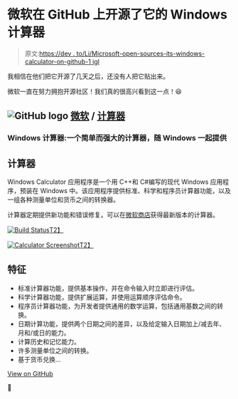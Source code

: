 # 微软在 GitHub 上开源了它的 Windows 计算器

> 原文:[https://dev . to/Li/Microsoft-open-sources-its-windows-calculator-on-github-1 igl](https://dev.to/li/microsoft-open-sources-its-windows-calculator-on-github-1igl)

我相信在他们把它开源了几天之后，还没有人把它贴出来。

微软一直在努力拥抱开源社区！我们真的很高兴看到这一点！😆

## ![GitHub logo](../Images/75095a8afc1e0f207cda715962e75c8d.png) [微软](https://github.com/microsoft) / [计算器](https://github.com/microsoft/calculator)

### Windows 计算器:一个简单而强大的计算器，随 Windows 一起提供

<article class="markdown-body entry-content container-lg" itemprop="text">

# 计算器

Windows Calculator 应用程序是一个用 C++和 C#编写的现代 Windows 应用程序，预装在 Windows 中。该应用程序提供标准、科学和程序员计算器功能，以及一组各种测量单位和货币之间的转换器。

计算器定期提供新功能和错误修复。可以在[微软商店](https://www.microsoft.com/store/apps/9WZDNCRFHVN5)获得最新版本的计算器。

[![Build Status](../Images/d5caa9b5322db55ad72782bcbafe4107.png)T2】](https://dev.azure.com/ms/calculator/_build/latest?definitionId=57&branchName=main)

[![Calculator Screenshot](../Images/b126d4a3c072cedd30ed2691f03e385c.png)T2】](https://github.com/microsoft/calculatordocs/Images/CalculatorScreenshot.png)

## 特征

*   标准计算器功能，提供基本操作，并在命令输入时立即进行评估。
*   科学计算器功能，提供扩展运算，并使用运算顺序评估命令。
*   程序员计算器功能，为开发者提供通用的数学运算，包括通用基数之间的转换。
*   日期计算功能，提供两个日期之间的差异，以及给定输入日期加上/减去年、月和/或日的能力。
*   计算历史和记忆能力。
*   许多测量单位之间的转换。
*   基于货币兑换…

</article>

[View on GitHub](https://github.com/microsoft/calculator)

🎉